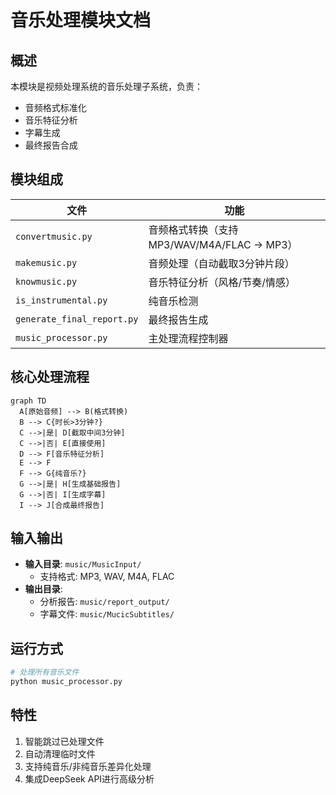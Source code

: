 # 音乐处理模块文档

## 概述
本模块是视频处理系统的音乐处理子系统，负责：
- 音频格式标准化
- 音乐特征分析
- 字幕生成
- 最终报告合成

## 模块组成
| 文件 | 功能 |
|------|------|
| `convertmusic.py` | 音频格式转换（支持 MP3/WAV/M4A/FLAC → MP3） |
| `makemusic.py` | 音频处理（自动截取3分钟片段） |
| `knowmusic.py` | 音乐特征分析（风格/节奏/情感） |
| `is_instrumental.py` | 纯音乐检测 |
| `generate_final_report.py` | 最终报告生成 |
| `music_processor.py` | 主处理流程控制器 |

## 核心处理流程

```mermaid
graph TD
  A[原始音频] --> B(格式转换)
  B --> C{时长>3分钟?}
  C -->|是| D[截取中间3分钟]
  C -->|否| E[直接使用]
  D --> F[音乐特征分析]
  E --> F
  F --> G{纯音乐?}
  G -->|是| H[生成基础报告]
  G -->|否| I[生成字幕]
  I --> J[合成最终报告]
```

## 输入输出
- **输入目录**: `music/MusicInput/`
  - 支持格式: MP3, WAV, M4A, FLAC
- **输出目录**:
  - 分析报告: `music/report_output/`
  - 字幕文件: `music/MucicSubtitles/`

## 运行方式
```bash
# 处理所有音乐文件
python music_processor.py
```

## 特性
1. 智能跳过已处理文件
2. 自动清理临时文件
3. 支持纯音乐/非纯音乐差异化处理
4. 集成DeepSeek API进行高级分析
